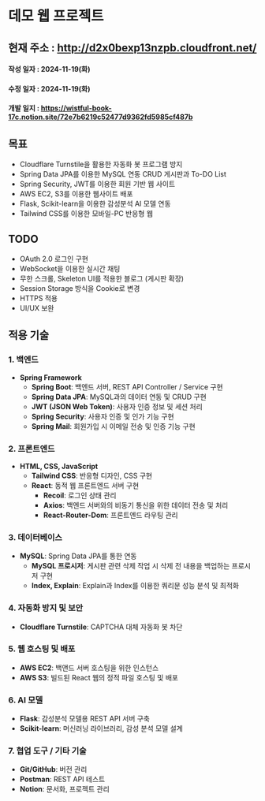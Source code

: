 # 데모 웹 프로젝트
## 현재 주소 : http://d2x0bexp13nzpb.cloudfront.net/
#### 작성 일자 : 2024-11-19(화)
#### 수정 일자 : 2024-11-19(화)
#### 개발 일지 : https://wistful-book-17c.notion.site/72e7b6219c52477d9362fd5985cf487b

## 목표
- Cloudflare Turnstile을 활용한 자동화 봇 프로그램 방지
- Spring Data JPA를 이용한 MySQL 연동 CRUD 게시판과 To-DO List
- Spring Security, JWT를 이용한 회원 기반 웹 사이트
- AWS EC2, S3를 이용한 웹사이트 배포
- Flask, Scikit-learn을 이용한 감성분석 AI 모델 연동
- Tailwind CSS를 이용한 모바일-PC 반응형 웹

## TODO
- OAuth 2.0 로그인 구현
- WebSocket을 이용한 실시간 채팅
- 무한 스크롤, Skeleton UI를 적용한 블로그 (게시판 확장)
- Session Storage 방식을 Cookie로 변경
- HTTPS 적용
- UI/UX 보완

## 적용 기술
### 1. 백엔드
- **Spring Framework**
  - **Spring Boot**: 백엔드 서버, REST API Controller / Service 구현
  - **Spring Data JPA**: MySQL과의 데이터 연동 및 CRUD 구현
  - **JWT (JSON Web Token)**: 사용자 인증 정보 및 세션 처리
  - **Spring Security**: 사용자 인증 및 인가 기능 구현
  - **Spring Mail**: 회원가입 시 이메일 전송 및 인증 기능 구현

### 2. 프론트엔드
- **HTML, CSS, JavaScript**
  - **Tailwind CSS**: 반응형 디자인, CSS 구현
  - **React**: 동적 웹 프론트엔드 서버 구현
    - **Recoil**: 로그인 상태 관리
    - **Axios**: 백엔드 서버와의 비동기 통신을 위한 데이터 전송 및 처리
    - **React-Router-Dom**: 프론트엔드 라우팅 관리

### 3. 데이터베이스
- **MySQL**: Spring Data JPA를 통한 연동
  - **MySQL 프로시저**: 게시판 관련 삭제 작업 시 삭제 전 내용을 백업하는 프로시저 구현
  - **Index, Explain**: Explain과 Index를 이용한 쿼리문 성능 분석 및 최적화

### 4. 자동화 방지 및 보안
- **Cloudflare Turnstile**: CAPTCHA 대체 자동화 봇 차단

### 5. 웹 호스팅 및 배포
- **AWS EC2**: 백앤드 서버 호스팅을 위한 인스턴스
- **AWS S3**: 빌드된 React 웹의 정적 파일 호스팅 및 배포

### 6. AI 모델
- **Flask**: 감성분석 모델용 REST API 서버 구축
- **Scikit-learn**: 머신러닝 라이브러리, 감성 분석 모델 설계

### 7. 협업 도구 / 기타 기술
- **Git/GitHub**: 버전 관리
- **Postman**: REST API 테스트
- **Notion**: 문서화, 프로젝트 관리
